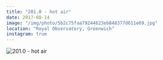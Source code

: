```yaml
---
title: "201.0 - hot air"
date: 2017-08-14
image: "/img/photo/5b2c75faa79244623eb848377d611e69.jpg"
location: "Royal Observatory, Greenwich"
instagram: true
---
```


![201.0 - hot air](/img/photo/5b2c75faa79244623eb848377d611e69.jpg)
